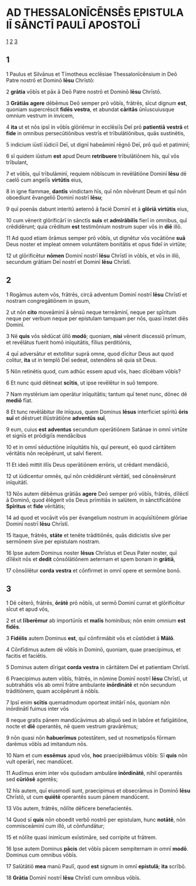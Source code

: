 # AD THESSALONĪCĒNSĒS **EPISTULA** IĪ SĀNCTĪ PAULĪ APOSTOLĪ

[1](#1) [2](#2) [3](#3)

## 1

1 Paulus et Silvānus et Tīmotheus ecclēsiae Thessalonīcēnsium in Deō Patre nostrō et Dominō **Iēsu** Chrīstō:

2 **grātia** vōbīs et pāx ā Deō Patre nostrō et Dominō **Iēsu** Chrīstō.

3 **Grātiās** **agere** dēbēmus Deō semper prō vōbīs, frātrēs, sīcut dignum **est**, quoniam supercrēscit **fidēs** **vestra**, et abundat **cāritās** ūnīuscuiusque omnium vestrum in invicem,

4 **ita** ut et nōs ipsī in vōbīs glōriēmur in ecclēsiīs Deī prō **patientiā** **vestrā** et **fide** in omnibus persecūtiōnibus vestrīs et trībulātiōnibus, quās sustinētis,

5 indicium iūstī iūdiciī Deī, ut dignī habeāminī rēgnō Deī, prō quō et patiminī;

6 sī quidem iūstum **est** apud Deum **retribuere** trībulātiōnem hīs, quī vōs trībulant,

7 et vōbīs, quī trībulāminī, requiem nōbīscum in revēlātiōne Dominī **Iēsu** dē caelō cum angelīs **virtūtis** eius,

8 in igne flammae, **dantīs** vindictam hīs, quī nōn nōvērunt Deum et quī nōn oboediunt ēvangeliō Dominī nostrī **Iēsu**;

9 quī poenās dabunt interitū aeternō ā faciē Dominī et ā **glōriā** **virtūtis** eius,

10 cum vēnerit glōrificārī in sānctīs **suīs** et **admīrābilīs** fierī in omnibus, quī crēdidērunt; quia crēditum **est** testimōnium nostrum super vōs in **diē** illō.

11 Ad quod etiam ōrāmus semper prō vōbīs, ut dignētur vōs vocātiōne **suā** Deus noster et impleat omnem voluntātem bonitātis et opus fideī in virtūte;

12 ut glōrificētur **nōmen** Dominī nostrī **Iēsu** Chrīstī in vōbīs, et vōs in illō, secundum grātiam Deī nostrī et Dominī **Iēsu** Chrīstī.

## 2

1 Rogāmus autem vōs, frātrēs, circā adventum Dominī nostrī **Iēsu** Chrīstī et nostram congregātiōnem in ipsum,

2 ut nōn **cito** moveāminī ā sēnsū neque terreāminī, neque per spīritum neque per verbum neque per epistulam tamquam per nōs, quasi īnstet diēs Dominī.

3 Nē **quis** vōs sēdūcat ūllō **modō**; quoniam, **nisi** vēnerit discessiō prīmum, et revēlātus fuerit homō inīquitātis, fīlius perditiōnis,

4 quī adversātur et extollitur suprā omne, quod dīcitur Deus aut quod colitur, **ita** ut in templō Deī sedeat, ostendēns sē quia sit Deus.

5 Nōn retinētis quod, cum adhūc essem apud vōs, haec dīcēbam vōbīs?

6 Et nunc quid dētineat **scītis**, ut ipse revēlētur in suō tempore.

7 Nam mystērium iam operātur inīquitātis; tantum quī tenet nunc, dōnec dē **mediō** fīat.

8 Et tunc revēlābitur ille inīquus, quem Dominus **Iēsus** interficiet spīritū **ōris** **suī** et dēstruet illūstrātiōne **adventūs** **suī**,

9 eum, cuius **est** **adventus** secundum operātiōnem Satānae in omnī virtūte et signīs et prōdigiīs mendācibus

10 et in omnī sēductiōne inīquitātis hīs, quī pereunt, eō quod cāritātem vēritātis nōn recēpērunt, ut salvī fierent.

11 Et ideō mittit illīs Deus operātiōnem errōris, ut crēdant mendāciō,

12 ut iūdicentur omnēs, quī nōn crēdidērunt vēritātī, sed cōnsēnsērunt inīquitātī.

13 Nōs autem dēbēmus grātiās **agere** Deō semper prō vōbīs, frātrēs, dīlēctī ā Dominō, quod ēlēgerit vōs Deus prīmitiās in salūtem, in sānctificātiōne **Spīritus** et **fide** vēritātis;

14 ad quod et vocāvit vōs per ēvangelium nostrum in acquīsītiōnem glōriae Dominī nostrī **Iēsu** Chrīstī.

15 Itaque, frātrēs, **stāte** et tenēte trāditiōnēs, quās didicistis sīve per sermōnem sīve per epistulam nostram.

16 Ipse autem Dominus noster **Iēsus** Chrīstus et Deus Pater noster, quī dīlēxit nōs et **dedit** cōnsōlātiōnem aeternam et spem bonam in **grātiā**,

17 cōnsōlētur **corda** **vestra** et cōnfirmet in omnī opere et sermōne bonō.

## 3

1 Dē cēterō, frātrēs, **ōrātē** prō nōbīs, ut sermō Dominī currat et glōrificētur sīcut et apud vōs,

2 et ut **līberēmur** ab importūnīs et **malīs** hominibus; nōn enim omnium **est** **fidēs**.

3 **Fidēlis** autem Dominus **est**, quī cōnfirmābit vōs et cūstōdiet ā **Mālō**.

4 Cōnfīdimus autem dē vōbīs in Dominō, quoniam, quae praecipimus, et facitis et faciētis.

5 Dominus autem dīrigat **corda** **vestra** in cāritātem Deī et patientiam Chrīstī.

6 Praecipimus autem vōbīs, frātrēs, in nōmine Dominī nostrī **Iēsu** Chrīstī, ut subtrahātis vōs ab omnī frātre ambulante **inōrdinātē** et nōn secundum trāditiōnem, quam accēpērunt ā nōbīs.

7 Ipsī enim **scītis** quemadmodum oporteat imitārī nōs, quoniam nōn inōrdinātī fuimus inter vōs

8 neque gratìs pānem mandūcāvimus ab aliquō sed in labōre et fatīgātiōne, nocte et **diē** operantēs, nē quem vestrum gravārēmus;

9 nōn quasi nōn **habuerīmus** potestātem, sed ut nosmetipsōs fōrmam darēmus vōbīs ad imitandum nōs.

10 Nam et cum **essēmus** apud vōs, **hoc** praecipiēbāmus vōbīs: Sī **quis** nōn vult operārī, nec mandūcet.

11 Audīmus enim inter vōs quōsdam ambulāre **inōrdinātē**, nihil operantēs sed **cūriōsē** agentēs;

12 hīs autem, quī eiusmodī sunt, praecipimus et obsecrāmus in Dominō **Iēsu** Chrīstō, ut cum **quiētē** operantēs suum pānem mandūcent.

13 Vōs autem, frātrēs, nōlīte dēficere benefacientēs.

14 Quod sī **quis** nōn oboedit verbō nostrō per epistulam, hunc **notātē**, nōn commisceāminī cum illō, ut cōnfundātur;

15 et nōlīte quasi inimīcum exīstimāre, sed corripite ut frātrem.

16 Ipse autem Dominus **pācis** det vōbīs pācem sempiternam in omnī **modō**. Dominus cum omnibus vōbīs.

17 Salūtātiō **mea** manū Paulī, quod **est** signum in omnī **epistulā**; **ita** scrībō.

18 **Grātia** Dominī nostrī **Iēsu** Chrīstī cum omnibus vōbīs.


